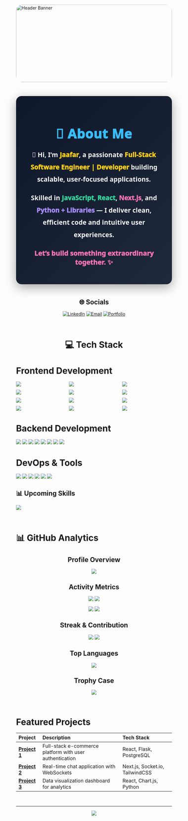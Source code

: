 <!-- Banner Section -->
<div style="width: 100%; height: 250px; overflow: hidden; position: relative;">
  <img src="https://img.freepik.com/free-psd/software-engineer-job-template_23-2151842958.jpg?t=st=1756403016~exp=1756406616~hmac=ef63282cbd43742b112d3cc0cd5b6fe80ff864564676ba552703457ca7c7d0d3&w=360" 
       alt="Header Banner" 
       style="width: 100%; object-fit: cover; object-position: center; height: 100%; border-radius: 20px">
</div>




<!-- Introduction Section -->
<div align="center" style="padding: 35px; background: linear-gradient(135deg, #0f172a, #1e293b); border-radius: 18px; box-shadow: 0 10px 35px rgba(0,0,0,0.35); color: #f8fafc; font-family: 'Segoe UI', sans-serif; max-width: 850px; margin: 45px auto;">

  <h1 style="font-size: 2.6rem; font-weight: 1000; color: #38bdf8; margin-bottom: 20px; letter-spacing: 1px;">
    💫 About Me
  </h1>

  <p style="font-size: 1.3rem; font-weight: 900; line-height: 1.9; margin-bottom: 20px;">
    👋 Hi, I’m <span style="color:#facc15; font-weight:1000;">Jaafar</span>, a passionate <span style="color:#facc15; font-weight:1000;">Full-Stack Software Engineer | Developer</span> building scalable, user-focused applications.
  </p>

  <p style="font-size: 1.3rem; font-weight: bolder; line-height: 1.9; margin-bottom: 20px;">
    Skilled in <span style="color:#34d399; font-weight:1000;">JavaScript, React</span>, <span style="color:#f472b6; font-weight:1000;">Next.js</span>, and <span style="color:#a78bfa; font-weight:1000;">Python + Libraries</span> — I deliver clean, efficient code and intuitive user experiences. 
  </p>

  <p style="font-size: 1.35rem; font-weight: 1000; color: #f472b6; margin-top: 25px;">
    Let’s build something extraordinary together. ✨
  </p>

</div>



<!-- Social Links -->
<div align="center">
  
## 🌐 Socials
[![LinkedIn](https://img.shields.io/badge/LinkedIn-%230077B5.svg?logo=linkedin&logoColor=white)](https://www.linkedin.com/in/jaafar-abdiwahid/) 
[![Email](https://img.shields.io/badge/Email-D14836?logo=gmail&logoColor=white)](mailto:jeyceejeyka635@gmail.com)
[![Portfolio](https://img.shields.io/badge/Portfolio-%23000000.svg?logo=react&logoColor=white)](https://full-stack-portfolio-jade.vercel.app/) <!-- Add your portfolio link -->

</div>

<br>

<!-- Tech Stack Section -->
<div align = 'center'> 
  
# 💻 Tech Stack
  
</div>

#  Frontend Development

<div style="display: grid; grid-template-columns: repeat(auto-fit, minmax(150px, 1fr)); gap: 10px; align-items: center;">
  <img src="https://img.shields.io/badge/React-20232a?style=for-the-badge&logo=react&logoColor=61DAFB" />
  <img src="https://img.shields.io/badge/Next.js-000000?style=for-the-badge&logo=next.js&logoColor=white" />
  <img src="https://img.shields.io/badge/Redux-764ABC?style=for-the-badge&logo=redux&logoColor=white" />
  <img src="https://img.shields.io/badge/Redux--Saga-999999?style=for-the-badge&logo=redux-saga&logoColor=white" />
  <img src="https://img.shields.io/badge/JavaScript-F7DF1E?style=for-the-badge&logo=javascript&logoColor=black" />
  <img src="https://img.shields.io/badge/jQuery-0769AD?style=for-the-badge&logo=jquery&logoColor=white" />
  <img src="https://img.shields.io/badge/HTML5-E34F26?style=for-the-badge&logo=html5&logoColor=white" />
  <img src="https://img.shields.io/badge/CSS3-1572B6?style=for-the-badge&logo=css3&logoColor=white" />
  <img src="https://img.shields.io/badge/SASS-hotpink.svg?style=for-the-badge&logo=SASS&logoColor=white" />
  <img src="https://img.shields.io/badge/Bootstrap-563D7C?style=for-the-badge&logo=bootstrap&logoColor=white" />
  <img src="https://img.shields.io/badge/Tailwind_CSS-38B2AC?style=for-the-badge&logo=tailwind-css&logoColor=white" />
  <img src="https://img.shields.io/badge/Chart.js-FF6384?style=for-the-badge&logo=chart.js&logoColor=white" />
</div>

#  Backend Development

<p align="left"> <img src="https://img.shields.io/badge/Flask-000000?style=for-the-badge&logo=flask&logoColor=white" /> <img src="https://img.shields.io/badge/Python-3776AB?style=for-the-badge&logo=python&logoColor=white" /> <img src="https://img.shields.io/badge/PostgreSQL-316192?style=for-the-badge&logo=postgresql&logoColor=white" /> <img src="https://img.shields.io/badge/SQL_ORM-4479A1?style=for-the-badge" /> <img src="https://img.shields.io/badge/SQLite-003B57?style=for-the-badge&logo=sqlite&logoColor=white" /> <img src="https://img.shields.io/badge/JWT-000000?style=for-the-badge&logo=JSON%20web%20tokens" /> <img src="https://img.shields.io/badge/REST_API-FF6C37?style=for-the-badge" /> <img src="https://img.shields.io/badge/Axios-5A29E4?style=for-the-badge&logo=axios&logoColor=white" /> </p>

#  DevOps & Tools

<p align="left"> <img src="https://img.shields.io/badge/Docker-2496ED?style=for-the-badge&logo=docker&logoColor=white" /> <img src="https://img.shields.io/badge/CI/CD-2088FF?style=for-the-badge&logo=github-actions&logoColor=white" /> <img src="https://img.shields.io/badge/Git-F05032?style=for-the-badge&logo=git&logoColor=white" /> <img src="https://img.shields.io/badge/GitHub-181717?style=for-the-badge&logo=github" /> <img src="https://img.shields.io/badge/Postman-FF6C37?style=for-the-badge&logo=postman&logoColor=white" /> <img src="https://img.shields.io/badge/VS_Code-007ACC?style=for-the-badge&logo=visual-studio-code&logoColor=white" /> </p>

## 📊 Upcoming Skills

<p align="left"> <img src="https://img.shields.io/badge/Machine_Learning-FF6F00?style=for-the-badge&logo=tensorflow&logoColor=white" />  </p>
<br>

<!-- GitHub Stats Section -->
# 📊 GitHub Analytics

<div align="center">
  
## Profile Overview
![](https://github-profile-summary-cards.vercel.app/api/cards/profile-details?username=Jeyceejeyka&theme=github_dark)

## Activity Metrics
![](https://github-profile-summary-cards.vercel.app/api/cards/most-commit-language?username=Jeyceejeyka&theme=github_dark)
![](https://github-profile-summary-cards.vercel.app/api/cards/repos-per-language?username=Jeyceejeyka&theme=github_dark)

![](https://github-profile-summary-cards.vercel.app/api/cards/stats?username=Jeyceejeyka&theme=github_dark)
![](https://github-profile-summary-cards.vercel.app/api/cards/productive-time?username=Jeyceejeyka&theme=github_dark)

## Streak & Contribution
![](https://github-readme-streak-stats.herokuapp.com/?user=Jeyceejeyka&theme=github-dark&hide_border=true)
![](https://github-readme-activity-graph.vercel.app/graph?username=Jeyceejeyka&theme=github-dark&hide_border=true&area=true)

## Top Languages
![](https://github-readme-stats.vercel.app/api/top-langs/?username=Jeyceejeyka&layout=compact&theme=github_dark&hide_border=true)

## Trophy Case
![](https://github-profile-trophy.vercel.app/?username=Jeyceejeyka&theme=onedark&no-frame=true&no-bg=true&margin-w=4&row=2&column=4)

</div>

<br>

<!-- Featured Projects Section -->
#  Featured Projects

<div align="center">
  
| Project | Description | Tech Stack |
| :--- | :--- | :--- |
| **[Project 1](https://github.com/Jeyceejeyka/project1)** | Full-stack e-commerce platform with user authentication | React, Flask, PostgreSQL |
| **[Project 2](https://github.com/Jeyceejeyka/project2)** | Real-time chat application with WebSockets | Next.js, Socket.io, TailwindCSS |
| **[Project 3](https://github.com/Jeyceejeyka/project3)** | Data visualization dashboard for analytics | React, Chart.js, Python |

</div>

<br>

<!-- Footer -->
<div align="center">
  
---
[![](https://visitcount.itsvg.in/api?id=Jeyceejeyka&icon=0&color=0)](https://visitcount.itsvg.in)

</div>
